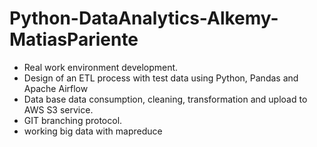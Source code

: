 # Python-DataAnalytics-Alkemy-MatiasPariente

- Real work environment development.
- Design of an ETL process with test data using Python, Pandas and Apache Airflow
- Data base data consumption, cleaning, transformation and upload to AWS S3 service.
- GIT branching protocol.
- working big data with mapreduce 

